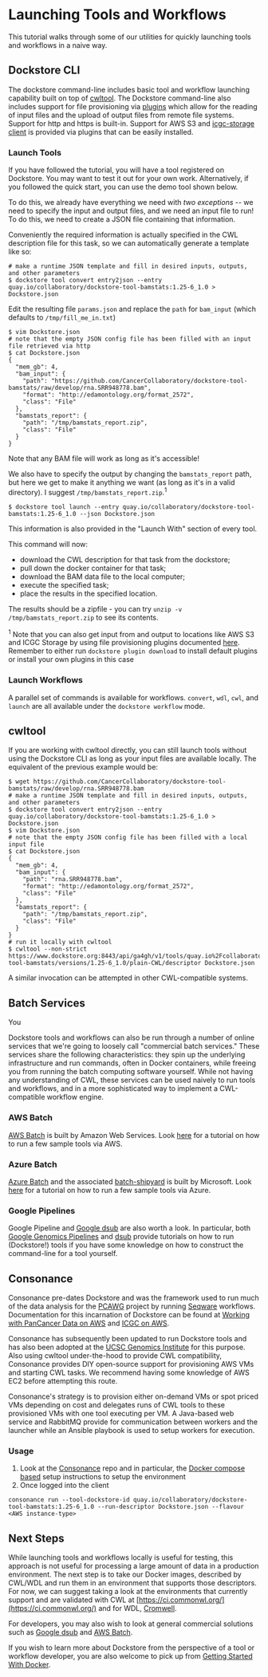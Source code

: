 # Launching Tools and Workflows

This tutorial walks through some of our utilities for quickly launching tools and workflows in a naive way.

## Dockstore CLI

The dockstore command-line includes basic tool and workflow launching capability built on top of [cwltool](https://github.com/common-workflow-language/cwltool). The Dockstore command-line also includes support for file provisioning via [plugins](https://github.com/ga4gh/dockstore/tree/develop/dockstore-file-plugin-parent) which allow for the reading of input files and the upload of output files from remote file systems. Support for http and https is built-in. Support for AWS S3 and [icgc-storage client](onboarding) is provided via plugins that can be easily installed.  
 
### Launch Tools

If you have followed the tutorial, you will have a tool registered on Dockstore. You may want to test it out for your own work. Alternatively, if you followed the quick start, you can use the demo tool shown below.

To do this, we already have everything we need with *two exceptions* -- we need to specify the input and output files, and we need an input file to run!  To do this,  we need to create a
JSON file containing that information.

Conveniently the required information is actually specified in the CWL description file for this task, so we can automatically generate a template like so:

```
# make a runtime JSON template and fill in desired inputs, outputs, and other parameters
$ dockstore tool convert entry2json --entry quay.io/collaboratory/dockstore-tool-bamstats:1.25-6_1.0 > Dockstore.json
```
Edit the resulting file `params.json` and replace the `path` for `bam_input` (which defaults to `/tmp/fill_me_in.txt`)

```
$ vim Dockstore.json
# note that the empty JSON config file has been filled with an input file retrieved via http
$ cat Dockstore.json
{
  "mem_gb": 4,
  "bam_input": {
    "path": "https://github.com/CancerCollaboratory/dockstore-tool-bamstats/raw/develop/rna.SRR948778.bam",
    "format": "http://edamontology.org/format_2572",
    "class": "File"
  },
  "bamstats_report": {
    "path": "/tmp/bamstats_report.zip",
    "class": "File"
  }
}
```

Note that any BAM file will work as long as it's accessible!

We also have to specify the output by changing the `bamstats_report` path, but here we get to make it anything we want (as long as it's in a valid directory). I suggest `/tmp/bamstats_report.zip`.<sup>1</sup>

```
$ dockstore tool launch --entry quay.io/collaboratory/dockstore-tool-bamstats:1.25-6_1.0 --json Dockstore.json
```

This information is also provided in the "Launch With" section of every tool. 

This command will now:
* download the CWL description for that task from the dockstore;
* pull down the docker container for that task;
* download the BAM data file to the local computer;
* execute the specified task;
* place the results in the specified location.

The results should be a zipfile - you can try `unzip -v /tmp/bamstats_report.zip` to see its contents.

<sup>1</sup> Note that you can also get input from and output to locations like AWS S3 and ICGC Storage by using file provisioning plugins documented [here](https://dockstore.org/docs/advanced-features#file-provisioning). Remember to either run `dockstore plugin download` to install default plugins or install your own plugins in this case

### Launch Workflows

A parallel set of commands is available for workflows. `convert`, `wdl`, `cwl`, and `launch` are all available under the `dockstore workflow` mode.

## cwltool

If you are working with cwltool directly, you can still launch tools without using the Dockstore CLI as long as 
your input files are available locally. The equivalent of the previous example would be:

```
$ wget https://github.com/CancerCollaboratory/dockstore-tool-bamstats/raw/develop/rna.SRR948778.bam
# make a runtime JSON template and fill in desired inputs, outputs, and other parameters
$ dockstore tool convert entry2json --entry quay.io/collaboratory/dockstore-tool-bamstats:1.25-6_1.0 > Dockstore.json
$ vim Dockstore.json
# note that the empty JSON config file has been filled with a local input file 
$ cat Dockstore.json
{
  "mem_gb": 4,
  "bam_input": {
    "path": "rna.SRR948778.bam",
    "format": "http://edamontology.org/format_2572",
    "class": "File"
  },
  "bamstats_report": {
    "path": "/tmp/bamstats_report.zip",
    "class": "File"
  }
}
# run it locally with cwltool
$ cwltool --non-strict https://www.dockstore.org:8443/api/ga4gh/v1/tools/quay.io%2Fcollaboratory%2Fdockstore-tool-bamstats/versions/1.25-6_1.0/plain-CWL/descriptor Dockstore.json
```

A similar invocation can be attempted in other CWL-compatible systems. 

## Batch Services 

You 

Dockstore tools and workflows can also be run through a number of online services that we're going to loosely call "commercial batch services." These services share the following characteristics: they spin up the underlying infrastructure and run commands, often in Docker containers, while freeing you from running the batch computing software yourself. While not having any understanding of CWL, these services can be used naively to run tools and workflows, and in a more sophisticated way to implement a CWL-compatible workflow engine.  

### AWS Batch

[AWS Batch](https://aws.amazon.com/batch/) is built by Amazon Web Services. Look [here](/docs/aws-batch) for a tutorial on how to run a few sample tools via AWS. 

### Azure Batch

[Azure Batch](https://azure.microsoft.com/en-us/services/batch/) and the associated [batch-shipyard](https://github.com/Azure/batch-shipyard) is built by Microsoft. Look [here](/docs/azure-batch) for a tutorial on how to run a few sample tools via Azure. 

### Google Pipelines 

Google Pipeline and [Google dsub](https://github.com/googlegenomics/dsub) are also worth a look. In particular, both [Google Genomics Pipelines](https://cloud.google.com/genomics/v1alpha2/pipelines) and [dsub](https://cloud.google.com/genomics/v1alpha2/dsub) provide tutorials on how to run  (Dockstore!) tools if you have some knowledge on how to construct the command-line for a tool yourself. 

## Consonance 

Consonance pre-dates Dockstore and was the framework used to run much of the data analysis for the [PCAWG](https://dcc.icgc.org/pcawg#!%2Fmutations) project by running [Seqware](https://seqware.github.io/) workflows. Documentation for this incarnation of Dockstore can be found at [Working with PanCancer Data on AWS](http://icgc.org/working-pancancer-data-aws) and [ICGC on AWS](https://aws.amazon.com/public-datasets/icgc/).

Consonance has subsequently been updated to run Dockstore tools and has also been adopted at the [UCSC Genomics Institute](https://github.com/BD2KGenomics/dcc-ops) for this purpose. Also using cwltool under-the-hood to provide CWL compatibility, Consonance provides DIY open-source support for provisioning AWS VMs and starting CWL tasks. We recommend having some knowledge of AWS EC2 before attempting this route. 

Consonance's strategy is to provision either on-demand VMs or spot priced VMs depending on cost and delegates runs of CWL tools to these provisioned VMs with one tool executing per VM. A Java-based web service and RabbitMQ provide for communication between workers and the launcher while an Ansible playbook is used to setup workers for execution.
 
### Usage
 
1. Look at the [Consonance](https://github.com/Consonance/consonance) repo and in particular, the [Docker compose based](https://github.com/Consonance/consonance/tree/develop/container-admin) setup instructions to setup the environment
2. Once logged into the client
```
consonance run --tool-dockstore-id quay.io/collaboratory/dockstore-tool-bamstats:1.25-6_1.0 --run-descriptor Dockstore.json --flavour <AWS instance-type>
```


## Next Steps

While launching tools and workflows locally is useful for testing, this approach is not useful for processing a large amount of data in a production environment. The next step is to take our Docker images, described by CWL/WDL and run them in an environment that supports those descriptors. For now, we can suggest taking a look at the environments that currently support and are validated with CWL at [https://ci.commonwl.org/](https://ci.commonwl.org/) and for WDL, [Cromwell](https://github.com/broadinstitute/cromwell).

For developers, you may also wish to look at general commercial solutions such as [Google dsub](https://github.com/googlegenomics/task-submission-tools) and [AWS Batch](https://aws.amazon.com/batch/). 

If you wish to learn more about Dockstore from the perspective of a tool or workflow developer, you are also welcome to pick up from [Getting Started With Docker](docs/getting-started-with-docker).
